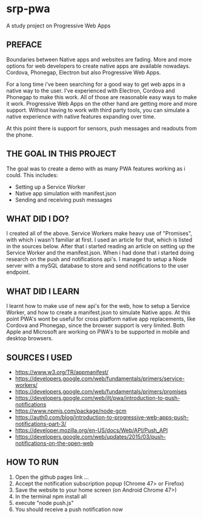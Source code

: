 # srp-pwa
A study project on Progressive Web Apps

PREFACE
--------------------
Boundaries between Native apps and websites are fading. More and more options for web developers to create native apps are available nowadays. Cordova, Phonegap, Electron but also Progressive Web Apps.

For a long time i've been searching for a good way to get web apps in a native way to the user. I've experienced with Electron, Cordova and Phonegap to make this work. All of those are reasonable easy ways to make it work. Progressive Web Apps on the other hand are getting more and more support. Without having to work with third party tools, you can simulate a native experience with native features expanding over time. 

At this point there is support for sensors, push messages and readouts from the phone.

THE GOAL IN THIS PROJECT
----------------------
The goal was to create a demo with as many PWA features working as i could. This includes:
* Setting up a Service Worker
* Native app simulation with manifest.json
* Sending and receiving push messages

WHAT DID I DO?
---------------------
I created all of the above. 
Service Workers make heavy use of "Promises", with which i wasn't familiar at first. I used an article for that, which is listed in the sources below. After that i started reading an article on setting up the Service Worker and the manifest.json. When i had done that i started doing research on the push and notifications api's. I managed to setup a Node server with a mySQL database to store and send notifications to the user endpoint.

WHAT DID I LEARN
---------------------
I learnt how to make use of new api's for the web, how to setup a Service Worker, and how to create a manifest.json to simulate Native apps. At this point PWA's wont be useful for cross platform native app replacements, like Cordova and Phonegap, since the browser support is very limited. Both Apple and Microsoft are working on PWA's to be supported in mobile and desktop browsers.

SOURCES I USED
---------------------
* https://www.w3.org/TR/appmanifest/
* https://developers.google.com/web/fundamentals/primers/service-workers/
* https://developers.google.com/web/fundamentals/primers/promises
* https://developers.google.com/web/ilt/pwa/introduction-to-push-notifications
* https://www.npmjs.com/package/node-gcm
* https://auth0.com/blog/introduction-to-progressive-web-apps-push-notifications-part-3/
* https://developer.mozilla.org/en-US/docs/Web/API/Push_API
* https://developers.google.com/web/updates/2015/03/push-notifications-on-the-open-web

HOW TO RUN
---------------------

1. Open the github pages link ...
2. Accept the notification subscription popup (Chrome 47> or Firefox)
3. Save the website to your home screen (on Android Chrome 47>)
4. In the terminal npm install all
5. execute "node push.js"
6. You should receive a push notification now


